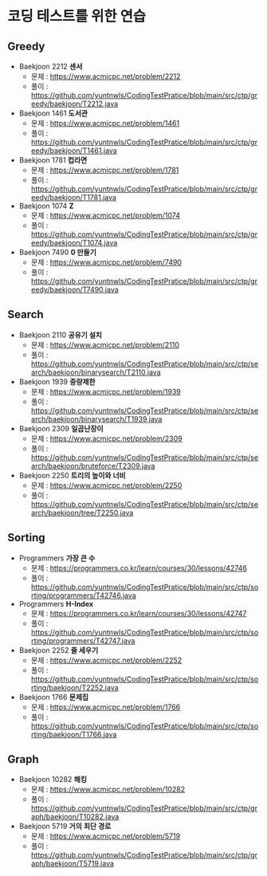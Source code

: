 # 코딩 테스트를 위한 연습

## Greedy
- Baekjoon 2212 **센서**
  - 문제 : https://www.acmicpc.net/problem/2212
  - 풀이 : https://github.com/yuntnwls/CodingTestPratice/blob/main/src/ctp/greedy/baekjoon/T2212.java
- Baekjoon 1461 **도서관**
  - 문제 : https://www.acmicpc.net/problem/1461
  - 풀이 : https://github.com/yuntnwls/CodingTestPratice/blob/main/src/ctp/greedy/baekjoon/T1461.java
- Baekjoon 1781 **컵라면**
  - 문제 : https://www.acmicpc.net/problem/1781
  - 풀이 : https://github.com/yuntnwls/CodingTestPratice/blob/main/src/ctp/greedy/baekjoon/T1781.java
- Baekjoon 1074 **Z**
  - 문제 : https://www.acmicpc.net/problem/1074
  - 풀이 : https://github.com/yuntnwls/CodingTestPratice/blob/main/src/ctp/greedy/baekjoon/T1074.java
- Baekjoon 7490 **0 만들기**
  - 문제 : https://www.acmicpc.net/problem/7490
  - 풀이 : https://github.com/yuntnwls/CodingTestPratice/blob/main/src/ctp/greedy/baekjoon/T7490.java

## Search
- Baekjoon 2110 **공유기 설치**
  - 문제 : https://www.acmicpc.net/problem/2110
  - 풀이 : https://github.com/yuntnwls/CodingTestPratice/blob/main/src/ctp/search/baekjoon/binarysearch/T2110.java
- Baekjoon 1939 **중량제한**
  - 문제 : https://www.acmicpc.net/problem/1939
  - 풀이 : https://github.com/yuntnwls/CodingTestPratice/blob/main/src/ctp/search/baekjoon/binarysearch/T1939.java
- Baekjoon 2309 **일곱난장이**
  - 문제 : https://www.acmicpc.net/problem/2309
  - 풀이 : https://github.com/yuntnwls/CodingTestPratice/blob/main/src/ctp/search/baekjoon/bruteforce/T2309.java
- Baekjoon 2250 **트리의 높이와 너비**
  - 문제 : https://www.acmicpc.net/problem/2250
  - 풀이 : https://github.com/yuntnwls/CodingTestPratice/blob/main/src/ctp/search/baekjoon/tree/T2250.java

## Sorting
- Programmers **가장 큰 수**
  - 문제 : https://programmers.co.kr/learn/courses/30/lessons/42746
  - 풀이 : https://github.com/yuntnwls/CodingTestPratice/blob/main/src/ctp/sorting/programmers/T42746.java
- Programmers **H-Index**
  - 문제 : https://programmers.co.kr/learn/courses/30/lessons/42747
  - 풀이 : https://github.com/yuntnwls/CodingTestPratice/blob/main/src/ctp/sorting/programmers/T42747.java
- Baekjoon 2252 **줄 세우기**
  - 문제 : https://www.acmicpc.net/problem/2252
  - 풀이 : https://github.com/yuntnwls/CodingTestPratice/blob/main/src/ctp/sorting/baekjoon/T2252.java
- Baekjoon 1766 **문제집**
  - 문제 : https://www.acmicpc.net/problem/1766
  - 풀이 : https://github.com/yuntnwls/CodingTestPratice/blob/main/src/ctp/sorting/baekjoon/T1766.java

## Graph
- Baekjoon 10282 **해킹**
  - 문제 : https://www.acmicpc.net/problem/10282
  - 풀이 : https://github.com/yuntnwls/CodingTestPratice/blob/main/src/ctp/graph/baekjoon/T10282.java
- Baekjoon 5719 **거의 최단 경로**
  - 문제 : https://www.acmicpc.net/problem/5719
  - 풀이 : https://github.com/yuntnwls/CodingTestPratice/blob/main/src/ctp/graph/baekjoon/T5719.java